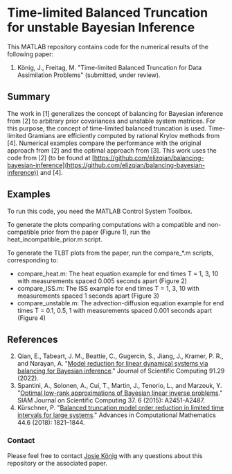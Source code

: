 # Time-limited Balanced Truncation for unstable Bayesian Inference

This MATLAB repository contains code for the numerical results of the following paper:

1. König, J., Freitag, M. "Time-limited Balanced Truncation for Data Assimilation Problems" (submitted, under review).

## Summary
The work in [1] generalizes the concept of balancing for Bayesian inference from [2] to arbitrary prior covariances and unstable system matrices. For this purpose, the concept of time-limited balanced truncation is used. Time-limited Gramians are efficiently computed by rational Krylov methods from [4]. Numerical examples compare the performance with the original approach from [2] and the optimal approach from [3]. 
This work uses the code from [2] 
(to be found at [https://github.com/elizqian/balancing-bayesian-inference](https://github.com/elizqian/balancing-bayesian-inference)) and [4].

## Examples
To run this code, you need the MATLAB Control System Toolbox.

To generate the plots comparing computations with a compatible and non-compatible prior from the paper (Figure 1), run the heat_incompatible_prior.m script.

To generate the TLBT plots from the paper, run the compare_*.m scripts, corresponding to:
* compare_heat.m: The heat equation example for end times T = 1, 3, 10 with measurements spaced 0.005 seconds apart (Figure 2)
* compare_ISS.m: The ISS example for end times T = 1, 3, 10 with measurements spaced 1 seconds apart (Figure 3)
* compare_unstable.m: The advection-diffusion equation example for end times T = 0.1, 0.5, 1 with measurements spaced 0.001 seconds apart (Figure 4)

## References
2. Qian, E., Tabeart, J. M., Beattie, C., Gugercin, S., Jiang, J., Kramer, P. R., and Narayan, A.
"[Model reduction for linear dynamical systems via balancing for Bayesian inference](https://link.springer.com/article/10.1007/s10915-022-01798-8)." Journal of Scientific Computing 91.29 (2022).
3. Spantini, A., Solonen, A., Cui, T., Martin, J., Tenorio, L., and Marzouk, Y. "[Optimal low-rank approximations of Bayesian linear inverse problems](https://epubs.siam.org/doi/pdf/10.1137/140977308?casa_token=CaYk5XimLkoAAAAA:-WjPu7U7kT8q3WZU66efl5X6GPylJOcnJM7XuOyy-I00LLa0vo9478Tv4BeNFoO67EwOsvl78Q)." SIAM Journal on Scientific Computing 37. 6 (2015): A2451-A2487.
4. Kürschner, P. "[Balanced truncation model order reduction in limited time intervals for large systems](https://link.springer.com/article/10.1007/s10444-018-9608-6)." Advances in Computational Mathematics 44.6 (2018): 1821–1844.

### Contact
Please feel free to contact [Josie König](https://www.math.uni-potsdam.de/professuren/datenassimilation/personen/josie-koenig) with any questions about this repository or the associated paper.
